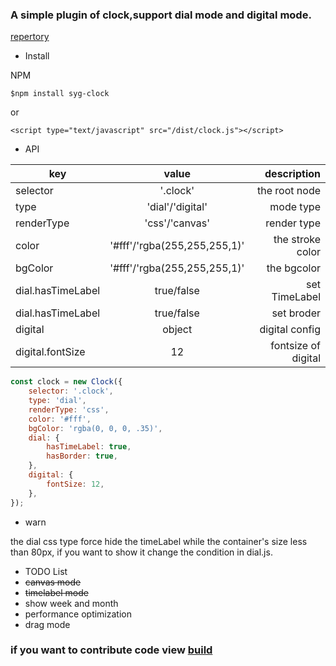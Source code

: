 ### A simple plugin of clock,support dial mode and digital mode.
[repertory](https://github.com/love999262/clock)

- Install

NPM
```
$npm install syg-clock 
```
or
```
<script type="text/javascript" src="/dist/clock.js"></script>
```

- API

| key                  | value                            | description  |
| -------------------- |:--------------------------------:| ------------:|
| selector             | '.clock'                         | the root node
| type                 | 'dial'/'digital'                 | mode type
| renderType           | 'css'/'canvas'                   | render type
| color                | '#fff'/'rgba(255,255,255,1)'     | the stroke color
| bgColor              | '#fff'/'rgba(255,255,255,1)'     | the bgcolor
| dial.hasTimeLabel    | true/false                       | set TimeLabel
| dial.hasTimeLabel    | true/false                       | set broder   
| digital              | object                           | digital config       
| digital.fontSize     | 12                               | fontsize of digital         

```javascript
const clock = new Clock({
    selector: '.clock',
    type: 'dial',
    renderType: 'css',
    color: '#fff',
    bgColor: 'rgba(0, 0, 0, .35)',
    dial: {
        hasTimeLabel: true,
        hasBorder: true,
    },
    digital: {
        fontSize: 12,
    },
}); 
```
- warn

the dial css type force hide the timeLabel while the container's size less than 80px, if you want to show it change the condition in dial.js.

- TODO List
 - <del>canvas mode</del>
 - <del>timelabel mode</del>
 - show week and month
 - performance optimization
 - drag mode

### if you want to contribute code view [build](./build.md)